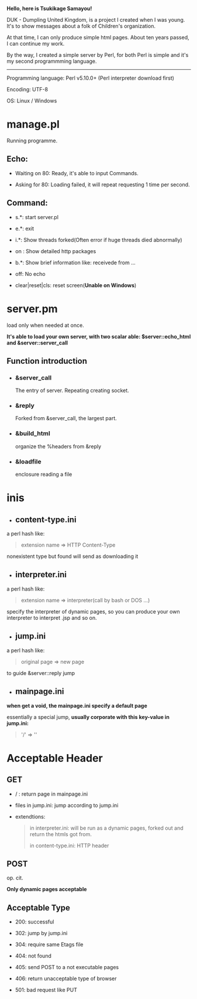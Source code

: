 **Hello, here is Tsukikage Samayou!**

DUK - Dumpling United Kingdom, is a project I created when I was young. It's to show messages about a folk of Children's organization.

At that time, I can only produce simple html pages. About ten years passed, I can continue my work.

By the way, I created a simple server by Perl, for both Perl is simple and it's my second programmming language.

-----------

Programming language: Perl v5.10.0+ (Perl interpreter download first)

Encoding: UTF-8

OS: Linux / Windows

# manage.pl

Running programme.

## Echo:

- Waiting on 80: Ready, it's able to input Commands.

- Asking for 80: Loading failed, it will repeat requesting 1 time per second.

## Command:

- s.*: start server.pl

- e.*: exit

- i.*: Show threads forked(Often error if huge threads died abnormally)

- on : Show detailed http packages

- b.*: Show brief information like: receivede from ...

- off: No echo

- clear|reset|cls: reset screen(**Unable on Windows**)

# server.pm

load only when needed at once.

**It's able to load your own server, with two scalar able: $server::echo_html and &server::server_call**

## Function introduction

- ### &server_call

  The entry of server. Repeating creating socket.
  
- ### &reply

  Forked from &server_call, the largest part.
  
- ### &build_html
  
  organize the %headers from &reply

- ### &loadfile

  enclosure reading a file
  
# inis

- ## content-type.ini

a perl hash like:

> extension name => HTTP Content-Type

nonexistent type but found will send as downloading it

- ## interpreter.ini
  
a perl hash like:

> extension name => interpreter(call by bash or DOS ...)

specify the interpreter of dynamic pages, so you can produce your own interpreter to interpret .jsp and so on.

- ## jump.ini
  
a perl hash like:

> original page => new page
  
to guide &server::reply jump

- ## mainpage.ini

**when get a void, the mainpage.ini specify a default page**

essentially a special jump, **usually corporate with this key-value in jump.ini:**

> '/' => ''
  
# Acceptable Header

## GET

- / : return page in mainpage.ini
  
- files in jump.ini: jump according to jump.ini
  
- extendtions:

  >in interpreter.ini: will be run as a dynamic pages, forked out and return the htmls got from.
  >
  >in content-type.ini: HTTP header
  
## POST

  op. cit.
  
  **Only dynamic pages acceptable**

## Acceptable Type

  - 200: successful
  
  - 302: jump by jump.ini
  
  - 304: require same Etags file
  
  - 404: not found
  
  - 405: send POST to a not executable pages
  
  - 406: return unacceptable type of browser
  
  - 501: bad request like PUT
